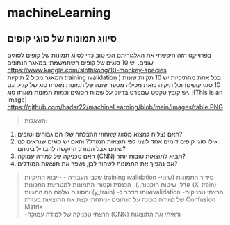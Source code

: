 # machineLearning
## סיווג תמונות של סוגי קופים 
בפרוייקט הזה חיפשתי את האלגוריתם הכי טוב כדי לסווג תמונות של קופים לסוגים שונים.
יש 10 סוגים של קופים
השתמשמתי במאגר הנתונים https://www.kaggle.com/slothkong/10-monkey-species  
המאגר מכיל 2 תיקיות training וvalidation בכל אחת מהתיקיות יש 10 תקיות שונות ( 10 סוגי קופים) וכל תיקיה כזאת מכילה מספר שונה של תמונות מאותו סוג של קוף.
וגם יש קובץ טקסט שמפרט בדיוק על שמות הסוגים וכמות תמונות מאותו סוג.
!(This is an image) https://github.com/hadar22/machineLearning/blob/main/images/table.PNG
> השאלות:
1. האם נצליח למצוא מסווג שאחוזי ההצלחה שלו הם גבוהים וטובים?
2.  אילו סוגי קופים  דומים אחד לשני לפי תוצאות המודל? והאם יש סוגים שנראים לנו שונים אבל המודל התקשה להבדיל ביניהם?
3.  האם טכניקה של למידה עמוקה (CNN) תביא לתוצאות טובות יותר?
4. אם נהפוך את התמונות לשחור לבן, נשפר את תוצאות המודלים?


> שלבי העבודה - 
-ייבוא התיקיות  training וvalidation 
-סידור התמונות (שינוי גודל, שיטוח הוקטור..)
-הכנסת וקטורי התמונות למטריצת התכונות (X_train) והסוגים שלהם הם התגיות (y_train)
-ואותו הדבר לvalidation
-הרצתי טכניקות של למידת מכונה על הנתונים
-ניתחתי קצת את התוצאות בעזרת Confusion Matrix  
-הרצתי טכניקה של למידה עמוקה (CNN) וראיתי את התוצאות


